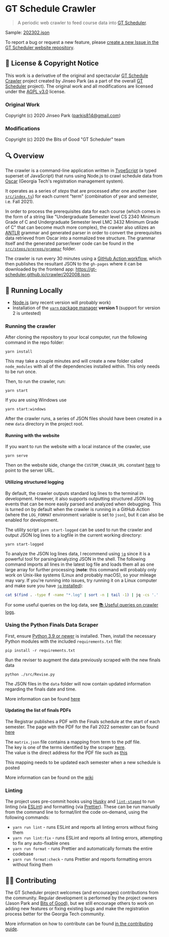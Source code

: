 # GT Schedule Crawler

> A periodic web crawler to feed course data into [GT Scheduler](https://bitsofgood.org/scheduler).

Sample: [202302.json](https://gt-scheduler.github.io/crawler-v2/202302.json)

To report a bug or request a new feature, please [create a new Issue in the GT Scheduler website repository](https://github.com/gt-scheduler/website/issues/new/choose).

## 📃 License & Copyright Notice

This work is a derivative of the original and spectacular [GT Schedule Crawler](https://github.com/64json/gt-schedule-crawler) project created by Jinseo Park (as a part of the overall [GT Scheduler](https://github.com/64json/gt-scheduler) project). The original work and all modifications are licensed under the [AGPL v3.0](https://github.com/64json/gt-scheduler/blob/master/LICENSE) license.

### Original Work

Copyright (c) 2020 Jinseo Park (parkjs814@gmail.com)

### Modifications

Copyright (c) 2020 the Bits of Good "GT Scheduler" team

## 🔍 Overview

The crawler is a command-line application written in [TypeScript](https://www.typescriptlang.org/) (a typed superset of JavaScript) that runs using Node.js to crawl schedule data from [Oscar](https://oscar.gatech.edu/) (Georgia Tech's registration management system).

It operates as a series of _steps_ that are processed after one another (see [`src/index.ts`](/src/index.ts)) for each current "term" (combination of year and semester, i.e. Fall 2021).

In order to process the prerequisites data for each course (which comes in the form of a string like "Undergraduate Semester level CS 2340 Minimum Grade of C and Undergraduate Semester level LMC 3432 Minimum Grade of C" that can become much more complex), the crawler also utilizes an [ANTLR](https://www.antlr.org/) grammar and generated parser in order to convert the prerequisites data retrieved from Oscar into a normalized tree structure. The grammar itself and the generated parser/lexer code can be found in the [`src/steps/prereqs/grammar`](/src/steps/prereqs/grammar) folder.

The crawler is run every 30 minutes using a [GitHub Action workflow](/.github/workflows/crawling.yml), which then publishes the resultant JSON to the `gh-pages` where it can be downloaded by the frontend app: https://gt-scheduler.github.io/crawler/202008.json.

## 🚀 Running Locally

- [Node.js](https://nodejs.org/en/) (any recent version will probably work)
- Installation of the [`yarn` package manager](https://classic.yarnpkg.com/en/docs/install/) **version 1** (support for version 2 is untested)

### Running the crawler

After cloning the repository to your local computer, run the following command in the repo folder:

```
yarn install
```

This may take a couple minutes and will create a new folder called `node_modules` with all of the dependencies installed within. This only needs to be run once.

Then, to run the crawler, run:

```
yarn start
```

If you are using Windows use

```
yarn start:windows
```

After the crawler runs, a series of JSON files should have been created in a new `data` directory in the project root.

#### Running with the website

If you want to run the website with a local instance of the crawler, use

```
yarn serve
```

Then on the website side, change the `CUSTOM_CRAWLER_URL` constant [here](https://github.com/gt-scheduler/website/blob/6778803904dda8a3defa7c2ba04bc104c0246dfc/src/constants.ts#L83) to point to the server URL.

#### Utilizing structured logging

By default, the crawler outputs standard log lines to the terminal in development. However, it also supports outputting structured JSON log events that can be more easily parsed and analyzed when debugging. This is turned on by default when the crawler is running in a GitHub Action (where the `LOG_FORMAT` environment variable is set to `json`), but it can also be enabled for development.

The utility script `yarn start-logged` can be used to run the crawler and output JSON log lines to a logfile in the current working directory:

```
yarn start-logged
```

To analyze the JSON log lines data, I recommend using [`jq`](https://stedolan.github.io/jq/) since it is a powerful tool for parsing/analyzing JSON in the shell. The following command imports all lines in the latest log file and loads them all as one large array for further processing (**note**: this command will probably only work on Unix-like systems (Linux and probably macOS), so your mileage may vary. If you're running into issues, try running it on a Linux computer and make sure you have [`jq` installed](https://stedolan.github.io/jq/)):

```sh
cat $(find . -type f -name "*.log" | sort -n | tail -1) | jq -cs '.'
```

For some useful queries on the log data, see [📚 Useful queries on crawler logs](https://github.com/gt-scheduler/crawler/wiki/%F0%9F%93%9A-Useful-queries-on-crawler-logs).

### Using the Python Finals Data Scraper

First, ensure [Python 3.9 or newer](https://www.python.org/downloads/) is installed. Then, install the necessary Python modules with the included `requirements.txt` file:

```
pip install -r requirements.txt
```

Run the reviser to augment the data previously scraped with the new finals data

```
python ./src/Revise.py
```

The JSON files in the `data` folder will now contain updated information regarding the finals date and time.

More information can be found [here](https://github.com/gt-scheduler/crawler/wiki/Finals-Scraping#process)

#### Updating the list of finals PDFs

The Registrar publishes a PDF with the Finals schedule at the start of each semester.
The page with the PDF for the Fall 2022 semester can be found [here](https://registrar.gatech.edu/info/final-exam-matrix-fall-2022)

The `matrix.json` file contains a mapping from term to the pdf file.
<br>The key is one of the terms identified by the scraper [here](https://gt-scheduler.github.io/crawler-v2/index.json).
<br>The value is the direct address for the PDF file such as [this](https://registrar.gatech.edu/files/202208%20Final%20Exam%20Matrix.pdf)

This mapping needs to be updated each semester when a new schedule is posted

More information can be found on the [wiki](https://github.com/gt-scheduler/crawler/wiki/Finals-Scraping)

### Linting

The project uses pre-commit hooks using [Husky](https://typicode.github.io/husky/#/) and [`lint-staged`](https://www.npmjs.com/package/lint-staged) to run linting (via [ESLint](https://eslint.org/)) and formatting (via [Prettier](https://prettier.io/)). These can be run manually from the command line to format/lint the code on-demand, using the following commands:

- `yarn run lint` - runs ESLint and reports all linting errors without fixing them
- `yarn run lint:fix` - runs ESLint and reports all linting errors, attempting to fix any auto-fixable ones
- `yarn run format` - runs Prettier and automatically formats the entire codebase
- `yarn run format:check` - runs Prettier and reports formatting errors without fixing them

## 👩‍💻 Contributing

The GT Scheduler project welcomes (and encourages) contributions from the community. Regular development is performed by the project owners (Jason Park and [Bits of Good](https://bitsofgood.org/)), but we still encourage others to work on adding new features or fixing existing bugs and make the registration process better for the Georgia Tech community.

More information on how to contribute can be found [in the contributing guide](/CONTRIBUTING.md).
